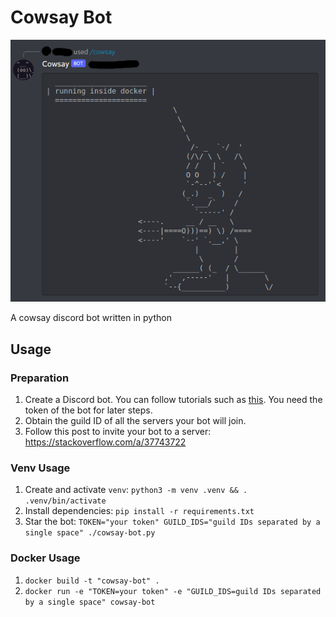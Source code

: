 # Cowsay Bot

![cowsay-bot running in docker](./screenshot.png)

A cowsay discord bot written in python

## Usage

### Preparation

1. Create a Discord bot. You can follow tutorials such as [this](https://www.freecodecamp.org/news/create-a-discord-bot-with-python/). You need the token of the bot for later steps.
1. Obtain the guild ID of all the servers your bot will join.
1. Follow this post to invite your bot to a server: https://stackoverflow.com/a/37743722

### Venv Usage

1. Create and activate `venv`: `python3 -m venv .venv && . .venv/bin/activate`
1. Install dependencies: `pip install -r requirements.txt`
1. Star the bot: `TOKEN="your token" GUILD_IDS="guild IDs separated by a single space" ./cowsay-bot.py`

### Docker Usage

1. `docker build -t "cowsay-bot" .`
1. `docker run -e "TOKEN=your token" -e "GUILD_IDS=guild IDs separated by a single space" cowsay-bot`
